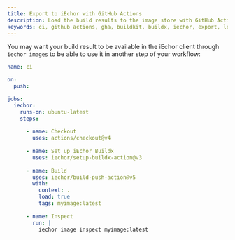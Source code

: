 ```yaml
---
title: Export to iEchor with GitHub Actions
description: Load the build results to the image store with GitHub Actions
keywords: ci, github actions, gha, buildkit, buildx, iechor, export, load
---
```


You may want your build result to be available in the iEchor client through
`iechor images` to be able to use it in another step of your workflow:

```yaml
name: ci

on:
  push:

jobs:
  iechor:
    runs-on: ubuntu-latest
    steps:
      
      - name: Checkout
        uses: actions/checkout@v4
      
      - name: Set up iEchor Buildx
        uses: iechor/setup-buildx-action@v3
      
      - name: Build
        uses: iechor/build-push-action@v5
        with:
          context: .
          load: true
          tags: myimage:latest
      
      - name: Inspect
        run: |
          iechor image inspect myimage:latest
```
